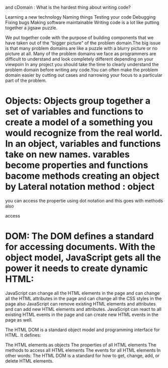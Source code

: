 and cDomain :
What is the hardest thing about writing code?

Learning a new technology
Naming things
Testing your code
Debugging
Fixing bugs
Making software maintainable
Writing code is a lot like putting together a jigsaw puzzle.


 We put together code with the purpose of building components that we have taken out of the “bigger picture” of the problem domain.The big issue is that many problem domains are like a puzzle with a blurry picture or no picture at all. Many of the problem domains we face as programmers are difficult to understand and look completely different depending on your viewpoin In any project you should take the time to clearly understand the problem domain before writing any code.You can often make the problem domain easier by cutting out cases and narrowing your focus to a particular part of the problem.

# Objects: Objects group together a set of variables and functions to create a model of a something you would recognize from the real world. In an object, variables and functions take on new names. varables become properties and functions bacome methods creating an object by Lateral notation method : object

you can access the propertie using dot notation and this goes with methods also

access

# DOM: The DOM defines a standard for accessing documents. With the object model, JavaScript gets all the power it needs to create dynamic HTML:

JavaScript can change all the HTML elements in the page
and can change all the HTML attributes in the page and can change all the CSS styles in the page also JavaScript can remove existing HTML elements and attributes and can add new HTML elements and attributes.
JavaScript can react to all existing HTML events in the page
and can create new HTML events in the page as well.


The HTML DOM is a standard object model and programming interface for HTML. It defines:

The HTML elements as objects
The properties of all HTML elements
The methods to access all HTML elements
The events for all HTML elements
In other words: The HTML DOM is a standard for how to get, change, add, or delete HTML elements.